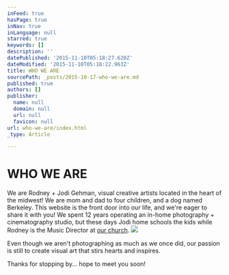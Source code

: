 ```yaml
---
inFeed: true
hasPage: true
inNav: true
inLanguage: null
starred: true
keywords: []
description: ''
datePublished: '2015-11-10T05:18:27.620Z'
dateModified: '2015-11-10T05:18:22.963Z'
title: WHO WE ARE
sourcePath: _posts/2015-10-17-who-we-are.md
published: true
authors: []
publisher:
  name: null
  domain: null
  url: null
  favicon: null
url: who-we-are/index.html
_type: Article

---
```

# WHO WE ARE

We are Rodney + Jodi Gehman, visual creative artists located in the heart of the midwest! We are mom and dad to four children, and a dog named Berkeley. This website is the front door into our life, and we're eager to share it with you! We spent 12 years operating an in-home photography + cinematography studio, but these days Jodi home schools the kids while Rodney is the Music Director at [our church][0].  ![](https://the-grid-user-content.s3-us-west-2.amazonaws.com/fd556238-e3ea-481c-9b35-75c624215084.jpg)

Even though we aren't photographing as much as we once did, our passion is still to create visual art that stirs hearts and inspires. 

Thanks for stopping by... hope to meet you soon!

[0]: http://www.graceb3.org/